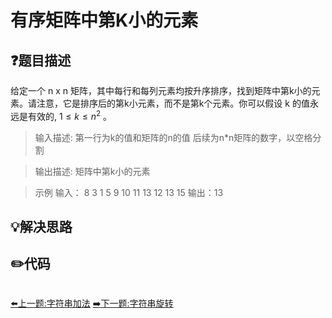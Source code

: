 # 有序矩阵中第K小的元素

## :question:题目描述
给定一个 n x n 矩阵，其中每行和每列元素均按升序排序，找到矩阵中第k小的元素。请注意，它是排序后的第k小元素，而不是第k个元素。你可以假设 k 的值永远是有效的, $1≤k≤n^{2}$ 。
>输入描述:
第一行为k的值和矩阵的n的值
后续为n*n矩阵的数字，以空格分割

>输出描述:
矩阵中第k小的元素

>示例
输入：
8 3
1 5 9
10 11 13
12 13 15
输出：13

## :bulb:解决思路

## :pencil2:代码
```c++
```
[:arrow_left:上一题:字符串加法](BinaryNumberAdd.md)
[:arrow_right:下一题:字符串旋转](RotateString.md)